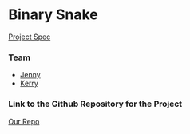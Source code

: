 # Binary Snake
[Project Spec](https://github.com/turingschool/lesson_plans/blob/master/ruby_04-apis_and_scalability/gametime_project.markdown)

### Team
- [Jenny](https://github.com/msjennygiraffe)
- [Kerry](https://github.com/kjs222)

### Link to the Github Repository for the Project
[Our Repo](https://github.com/kjs222/gametime)
